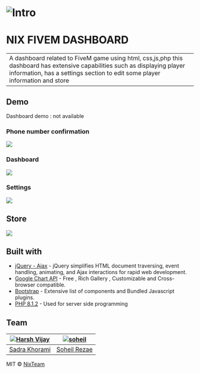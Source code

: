 # ![Intro](https://cdn.discordapp.com/attachments/793854885296603168/976163751688556574/intro.png)
# NIX FIVEM DASHBOARD
<table>
<tr>
<td>
  A dashboard related to FiveM game using html, css,js,php
  this dashboard has extensive capabilities such as displaying player information, has a settings section to edit some player information and store
</td>
</tr>
</table>


## Demo
Dashboard demo :  not available


### Phone number confirmation
![](https://cdn.discordapp.com/attachments/793854885296603168/976158570380951602/1.png)

### Dashboard
![](https://cdn.discordapp.com/attachments/793854885296603168/976158585962790972/2.png)

### Settings
![](https://cdn.discordapp.com/attachments/793854885296603168/976158603490775113/Annotation_2022-05-17_091438.png)


## Store
![](https://cdn.discordapp.com/attachments/793854885296603168/976158610788872322/Annotation_2022-05-17_091629.png)




<!-- ## [Usage](https://iharsh234.github.io/WebApp/) 

### Installation
Follow these steps to use this project

- 
- 
- 
- -->

## Built with 

- [jQuery - Ajax](http://www.w3schools.com/jquery/jquery_ref_ajax.asp) - jQuery simplifies HTML document traversing, event handling, animating, and Ajax interactions for rapid web development.
- [Google Chart API](https://developers.google.com/chart/interactive/docs/quick_start) - Free , Rich Gallery , Customizable and Cross-browser compatible.
- [Bootstrap](http://getbootstrap.com/) - Extensive list of components and  Bundled Javascript plugins.
- [PHP 8.1.2](https://www.php.net/) - Used for server side programming

## Team

[![Harsh Vijay](https://cdn.discordapp.com/attachments/793854885296603168/976171967621251162/fox.png)](https://github.com/sadrakhorami)  | [![soheil](https://cdn.discordapp.com/attachments/793854885296603168/976171967843545108/soheil.png)](https://github.com/SoHeil-R/)
---|---
[Sadra Khorami](https://github.com/sadrakhorami) |[Soheil Rezae](https://github.com/SoHeil-R)

 
MIT © [NixTeam ](https://nixteam.ir) 

